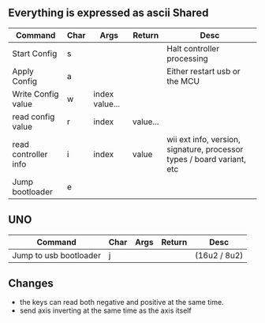 Everything is expressed as ascii
Shared
------
| Command              | Char | Args           | Return   | Desc                                                                   |
| -------------------- | ---- | -------------- | -------- | ---------------------------------------------------------------------- |
| Start Config         | s    |                |          | Halt controller processing                                             |
| Apply Config         | a    |                |          | Either restart usb or the MCU                                          |
| Write Config value   | w    | index value... |          |                                                                        |
| read config value    | r    | index          | value... |                                                                        |
| read controller info | i    | index          | value    | wii ext info, version, signature, processor types / board variant, etc |
| Jump bootloader      | e    |                |          |                                                                        |

UNO 
----
| Command                | Char | Args | Return | Desc         |
| ---------------------- | ---- | ---- | ------ | ------------ |
| Jump to usb bootloader | j    |      |        | (16u2 / 8u2) |

Changes
-----

* the keys can read both negative and positive at the same time.
* send axis inverting at the same time as the axis itself